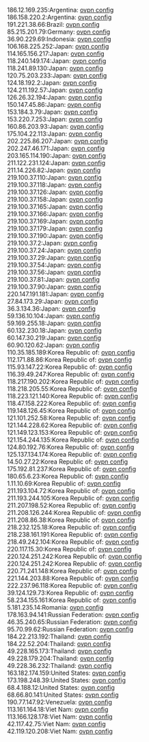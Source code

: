 186.12.169.235:Argentina: [ovpn config](vpn/186_12_169_235.ovpn)  
186.158.220.2:Argentina: [ovpn config](vpn/186_158_220_2.ovpn)  
191.221.38.66:Brazil: [ovpn config](vpn/191_221_38_66.ovpn)  
85.215.201.79:Germany: [ovpn config](vpn/85_215_201_79.ovpn)  
36.90.229.69:Indonesia: [ovpn config](vpn/36_90_229_69.ovpn)  
106.168.225.252:Japan: [ovpn config](vpn/106_168_225_252.ovpn)  
114.165.156.217:Japan: [ovpn config](vpn/114_165_156_217.ovpn)  
118.240.149.174:Japan: [ovpn config](vpn/118_240_149_174.ovpn)  
118.241.89.130:Japan: [ovpn config](vpn/118_241_89_130.ovpn)  
120.75.203.233:Japan: [ovpn config](vpn/120_75_203_233.ovpn)  
124.18.192.2:Japan: [ovpn config](vpn/124_18_192_2.ovpn)  
124.211.192.57:Japan: [ovpn config](vpn/124_211_192_57.ovpn)  
126.26.32.194:Japan: [ovpn config](vpn/126_26_32_194.ovpn)  
150.147.45.86:Japan: [ovpn config](vpn/150_147_45_86.ovpn)  
153.184.3.79:Japan: [ovpn config](vpn/153_184_3_79.ovpn)  
153.220.7.253:Japan: [ovpn config](vpn/153_220_7_253.ovpn)  
160.86.203.93:Japan: [ovpn config](vpn/160_86_203_93.ovpn)  
175.104.22.113:Japan: [ovpn config](vpn/175_104_22_113.ovpn)  
202.225.86.207:Japan: [ovpn config](vpn/202_225_86_207.ovpn)  
202.247.46.171:Japan: [ovpn config](vpn/202_247_46_171.ovpn)  
203.165.114.190:Japan: [ovpn config](vpn/203_165_114_190.ovpn)  
211.122.231.124:Japan: [ovpn config](vpn/211_122_231_124.ovpn)  
211.14.226.82:Japan: [ovpn config](vpn/211_14_226_82.ovpn)  
219.100.37.110:Japan: [ovpn config](vpn/219_100_37_110.ovpn)  
219.100.37.118:Japan: [ovpn config](vpn/219_100_37_118.ovpn)  
219.100.37.126:Japan: [ovpn config](vpn/219_100_37_126.ovpn)  
219.100.37.158:Japan: [ovpn config](vpn/219_100_37_158.ovpn)  
219.100.37.165:Japan: [ovpn config](vpn/219_100_37_165.ovpn)  
219.100.37.166:Japan: [ovpn config](vpn/219_100_37_166.ovpn)  
219.100.37.169:Japan: [ovpn config](vpn/219_100_37_169.ovpn)  
219.100.37.179:Japan: [ovpn config](vpn/219_100_37_179.ovpn)  
219.100.37.190:Japan: [ovpn config](vpn/219_100_37_190.ovpn)  
219.100.37.2:Japan: [ovpn config](vpn/219_100_37_2.ovpn)  
219.100.37.24:Japan: [ovpn config](vpn/219_100_37_24.ovpn)  
219.100.37.29:Japan: [ovpn config](vpn/219_100_37_29.ovpn)  
219.100.37.54:Japan: [ovpn config](vpn/219_100_37_54.ovpn)  
219.100.37.56:Japan: [ovpn config](vpn/219_100_37_56.ovpn)  
219.100.37.81:Japan: [ovpn config](vpn/219_100_37_81.ovpn)  
219.100.37.90:Japan: [ovpn config](vpn/219_100_37_90.ovpn)  
220.147.191.181:Japan: [ovpn config](vpn/220_147_191_181.ovpn)  
27.84.173.29:Japan: [ovpn config](vpn/27_84_173_29.ovpn)  
36.3.134.36:Japan: [ovpn config](vpn/36_3_134_36.ovpn)  
59.136.10.104:Japan: [ovpn config](vpn/59_136_10_104.ovpn)  
59.169.255.18:Japan: [ovpn config](vpn/59_169_255_18.ovpn)  
60.132.230.18:Japan: [ovpn config](vpn/60_132_230_18.ovpn)  
60.147.30.219:Japan: [ovpn config](vpn/60_147_30_219.ovpn)  
60.90.120.62:Japan: [ovpn config](vpn/60_90_120_62.ovpn)  
110.35.185.189:Korea Republic of: [ovpn config](vpn/110_35_185_189.ovpn)  
112.171.88.86:Korea Republic of: [ovpn config](vpn/112_171_88_86.ovpn)  
115.93.147.22:Korea Republic of: [ovpn config](vpn/115_93_147_22.ovpn)  
116.39.49.247:Korea Republic of: [ovpn config](vpn/116_39_49_247.ovpn)  
118.217.190.202:Korea Republic of: [ovpn config](vpn/118_217_190_202.ovpn)  
118.218.205.55:Korea Republic of: [ovpn config](vpn/118_218_205_55.ovpn)  
118.223.121.140:Korea Republic of: [ovpn config](vpn/118_223_121_140.ovpn)  
118.47.158.222:Korea Republic of: [ovpn config](vpn/118_47_158_222.ovpn)  
119.148.126.45:Korea Republic of: [ovpn config](vpn/119_148_126_45.ovpn)  
121.101.252.58:Korea Republic of: [ovpn config](vpn/121_101_252_58.ovpn)  
121.144.228.62:Korea Republic of: [ovpn config](vpn/121_144_228_62.ovpn)  
121.149.123.153:Korea Republic of: [ovpn config](vpn/121_149_123_153.ovpn)  
121.154.244.135:Korea Republic of: [ovpn config](vpn/121_154_244_135.ovpn)  
124.80.192.76:Korea Republic of: [ovpn config](vpn/124_80_192_76.ovpn)  
125.137.134.174:Korea Republic of: [ovpn config](vpn/125_137_134_174.ovpn)  
14.50.27.22:Korea Republic of: [ovpn config](vpn/14_50_27_22.ovpn)  
175.192.81.237:Korea Republic of: [ovpn config](vpn/175_192_81_237.ovpn)  
180.65.6.23:Korea Republic of: [ovpn config](vpn/180_65_6_23.ovpn)  
1.11.10.69:Korea Republic of: [ovpn config](vpn/1_11_10_69.ovpn)  
211.193.104.72:Korea Republic of: [ovpn config](vpn/211_193_104_72.ovpn)  
211.193.244.105:Korea Republic of: [ovpn config](vpn/211_193_244_105.ovpn)  
211.207.198.52:Korea Republic of: [ovpn config](vpn/211_207_198_52.ovpn)  
211.208.126.244:Korea Republic of: [ovpn config](vpn/211_208_126_244.ovpn)  
211.208.86.38:Korea Republic of: [ovpn config](vpn/211_208_86_38.ovpn)  
218.232.125.18:Korea Republic of: [ovpn config](vpn/218_232_125_18.ovpn)  
218.238.161.191:Korea Republic of: [ovpn config](vpn/218_238_161_191.ovpn)  
218.49.242.104:Korea Republic of: [ovpn config](vpn/218_49_242_104.ovpn)  
220.117.15.30:Korea Republic of: [ovpn config](vpn/220_117_15_30.ovpn)  
220.124.251.242:Korea Republic of: [ovpn config](vpn/220_124_251_242.ovpn)  
220.124.251.242:Korea Republic of: [ovpn config](vpn/220_124_251_242.ovpn)  
220.71.241.148:Korea Republic of: [ovpn config](vpn/220_71_241_148.ovpn)  
221.144.203.88:Korea Republic of: [ovpn config](vpn/221_144_203_88.ovpn)  
222.237.96.118:Korea Republic of: [ovpn config](vpn/222_237_96_118.ovpn)  
39.124.129.73:Korea Republic of: [ovpn config](vpn/39_124_129_73.ovpn)  
58.234.155.161:Korea Republic of: [ovpn config](vpn/58_234_155_161.ovpn)  
5.181.235.14:Romania: [ovpn config](vpn/5_181_235_14.ovpn)  
178.163.94.141:Russian Federation: [ovpn config](vpn/178_163_94_141.ovpn)  
46.35.240.65:Russian Federation: [ovpn config](vpn/46_35_240_65.ovpn)  
95.70.99.62:Russian Federation: [ovpn config](vpn/95_70_99_62.ovpn)  
184.22.213.192:Thailand: [ovpn config](vpn/184_22_213_192.ovpn)  
184.22.52.204:Thailand: [ovpn config](vpn/184_22_52_204.ovpn)  
49.228.165.173:Thailand: [ovpn config](vpn/49_228_165_173.ovpn)  
49.228.179.204:Thailand: [ovpn config](vpn/49_228_179_204.ovpn)  
49.228.36.232:Thailand: [ovpn config](vpn/49_228_36_232.ovpn)  
163.182.174.159:United States: [ovpn config](vpn/163_182_174_159.ovpn)  
173.198.248.39:United States: [ovpn config](vpn/173_198_248_39.ovpn)  
68.4.188.12:United States: [ovpn config](vpn/68_4_188_12.ovpn)  
68.66.80.141:United States: [ovpn config](vpn/68_66_80_141.ovpn)  
190.77.147.92:Venezuela: [ovpn config](vpn/190_77_147_92.ovpn)  
113.161.164.18:Viet Nam: [ovpn config](vpn/113_161_164_18.ovpn)  
113.166.128.178:Viet Nam: [ovpn config](vpn/113_166_128_178.ovpn)  
42.117.42.75:Viet Nam: [ovpn config](vpn/42_117_42_75.ovpn)  
42.119.120.208:Viet Nam: [ovpn config](vpn/42_119_120_208.ovpn)  
